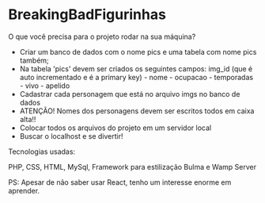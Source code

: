 # BreakingBadFigurinhas

O que você precisa para o projeto rodar na sua máquina?

- Criar um banco de dados com o nome pics e uma tabela com nome pics também;
- Na tabela 'pics' devem ser criados os seguintes campos: 
img_id (que é auto incrementado e é a primary key) - nome - ocupacao - temporadas - vivo - apelido
- Cadastrar cada personagem que está no arquivo imgs no banco de dados
- ATENÇÃO! Nomes dos personagens devem ser escritos todos em caixa alta!!
- Colocar todos os arquivos do projeto em um servidor local 
- Buscar o localhost e se divertir!

Tecnologias usadas:

PHP,
CSS,
HTML,
MySql,
Framework para estilização Bulma e
Wamp Server

PS: Apesar de não saber usar React, tenho um interesse enorme em aprender.
